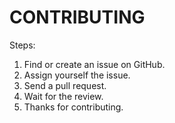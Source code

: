 # CONTRIBUTING

Steps:
1. Find or create an issue on GitHub.
2. Assign yourself the issue.
3. Send a pull request.
4. Wait for the review.
5. Thanks for contributing.
